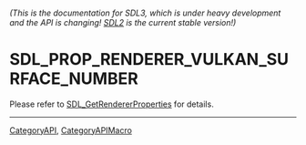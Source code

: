 ###### (This is the documentation for SDL3, which is under heavy development and the API is changing! [SDL2](https://wiki.libsdl.org/SDL2/) is the current stable version!)
# SDL_PROP_RENDERER_VULKAN_SURFACE_NUMBER

Please refer to [SDL_GetRendererProperties](SDL_GetRendererProperties) for details.

----
[CategoryAPI](CategoryAPI), [CategoryAPIMacro](CategoryAPIMacro)

